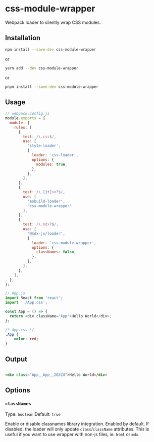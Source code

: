 # css-module-wrapper

Webpack loader to silently wrap CSS modules.

## Installation

```bash
npm install --save-dev css-module-wrapper
```

or

```bash
yarn add --dev css-module-wrapper
```

or

```bash
pnpm install --save-dev css-module-wrapper
```

## Usage

```js
// webpack.config.js
module.exports = {
  module: {
    rules: [
      {
        test: /\.css$/,
        use: [
          'style-loader',
          {
            loader: 'css-loader',
            options: {
              modules: true,
            },
          },
        ],
      },
      {
        test: /\.[jt]sx?$/,
        use: [
          'esbuild-loader',
          'css-module-wrapper'
        ],
      },
      {
        test: /\.mdx?$/,
        use: [
          '@mdx-js/loader',
          {
            loader: 'css-module-wrapper',
            options: {
              classNames: false,
            },
          },
        ],
      },
    ],
  },
};
```

```js
// App.js
import React from 'react';
import './App.css';

const App = () => {
  return <div className="App">Hello World</div>;
};
```

```css
/* App.css */
.App {
    color: red;
}
```

## Output

```html

<div class="App__App__2Q3ZU">Hello World</div>
```

## Options

### `classNames`

Type: `boolean` Default: `true`

Enable or disable classnames library integration. Enabled by default.
If disabled, the loader will only update `class`/`className` attributes.
This is useful if you want to use wrapper with non-js files, ie. `html` or `mdx`.
